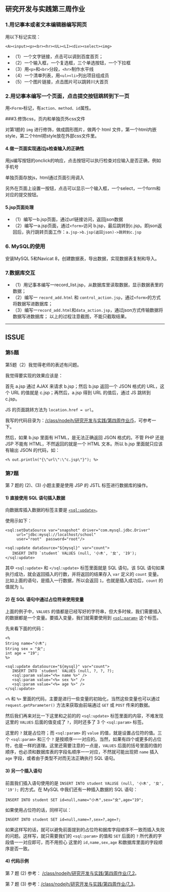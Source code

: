 ## 研究开发与实践第三周作业
### 1.用记事本或者文本编辑器编写网页
用以下标记实现：```<A><input><p><br><hr><UL><LI><div><select><img>
```+ （1）一个文字链接，点击可以调到百度首页；
+ （2）一个输入框，一个复选框，三个单选按钮，一个下拉框+ （3）用`<p>`和`<br>`分段，`<hr>`制作水平线+ （4）一个清单列表，用`<ul><li>`列出项目组成员+ （5）一个图片链接，点击图片可以跳转川大首页### 2.用记事本编写一个页面，点击提交按钮跳转到下一页


用`<Form>`标记，有`action、method、id`属性。###3.修饰css，页内和单独页外css文件
对第1题的 `img` 进行修饰，做成圆形图片，做两个 html 文件，第一个html内嵌style，第二个html把style放在外部css文件里。
#### 4.做一页面实现通过js检查输入的正确性用js编写按钮的onclick的响应，点击按钮可以执行检查对应输入是否正确，例如手机号
单独页面存放js，html通过页面引用调入
另外在页面上设置一按钮，点击可以显示一个输入框，一个select，一个form和对应的提交按钮。
#### 5.jsp页面处理+ （1）编写一b.jsp页面，通过url链接访问，返回json数据+ （2）编写一a.jsp页面，通过`<form>`访问 b.jsp，最后跳转到c.jsp。即json返回后，执行跳转页面工作：`a.jsp->b.jsp(返回json)->跳转到c.jsp`
### 6. MySQL的使用安装MySQL 5和Navicat 8，创建数据表，导出数据，实现数据表复制和导入。
	### 7.数据库交互

+ （1）用记事本编写一record_list.jsp，从数据库里读取数据，显示数据表里的数据；+ （2）编写一 `record_add.html` 和 `control_action.jsp`，通过`<form>`的方式将数据写进数据库；+ （3）编写一`record_add.html`和`data_action.jsp`，通过json方式传输数据将数据写进数据库；以上的过程注意截图，不能只截取结果。



---

## ISSUE

### 第5题

第5题（2）我觉得老师的表述有问题。

我觉得要实现的效果应该是：

首先 a.jsp 通过 AJAX 来请求 b.jsp；然后 b.jsp 返回一个 JSON 格式的 URL，这个 URL 的值就是 c.jsp；再然后，a.jsp 得到 URL 的值后，通过 JS 跳转到 c.jsp。

JS 的页面跳转方法为 `location.href = url`。

我写的代码目录为：[/class/nodejh/研究开发与实践/第四周作业/5](/class/nodejh/研究开发与实践/第四周作业/5/a.jsp)，可参考一下。

然后，如果 b.jsp 里面有 HTML，是无法正确返回 JSON 格式的。不管 PHP 还是 JSP 不能有 HTML，不然返回的就是一个 HTML 文本。所以 b.jsp 里面就只应该有输出 JSON 的代码，如：

```
<% out.println("{\"url\":\"c.jsp\"}"); %>
```

### 第7题

第 7 题的 (2)、(3) 小题主要是使用 JSP 的 JSTL 标签进行数据库的操作。

#### 1) 直接使用 SQL 语句插入数据

向数据库插入数据的标签主要是 [`<sql:update>`](http://www.runoob.com/jsp/jstl-sql-update-tag.html)。

使用示如下：

```
<sql:setDataSource var="snapshot" driver="com.mysql.jdbc.Driver"
     url="jdbc:mysql://localhost/school"
     user="root"  password="root"/>

<sql:update dataSource="${mysql}" var="count">
   INSERT INTO `student` VALUES (null, '小木', '女', '19');
</sql:update>
```

其中 `<sql:update>` 和 `</sql:update>` 标签里面就是 SQL 语句。该 SQL 语句如果执行成功，就会返回插入的行数，并将返回的结果存入 `var` 定义的 `count` 变量。比如上面的语句，是插入一行数据，所以会返回 `1`，也就是插入成功后，`count` 的值就为 `1`。


#### 2) 在 SQL 语句中通过占位符来使用变量

上面的例子中，`VALUES` 的值都是已经写好的字符串，但大多时候，我们需要插入的数据都是一个变量。要插入变量，我们就需要使用到 [`<sql:param>`](http://www.runoob.com/jsp/jstl-sql-param-tag.html) 这个标签。

先来看下面的代码：

```
<% 
String name="小木"; 
String sex = "女";
int age = "19";
%>

<sql:update dataSource="${mysql}" var="count">
   INSERT INTO `student` VALUES (null, ?, ?, ?);
   <sql:param value="<%= name %>" />
   <sql:param value="<%= sex %>" />
   <sql:param value="<%= age %>" />
</sql:update>
```

`<%` 和 `%>` 里面的代码，主要是进行一些变量的初始化，当然这些变量也可以通过 `request.getParameter()` 方法来获取由前端通过 `GET` 或 `POST` 传来的数据。

然后我们再来对比一下这里和之前的的 `<sql:update>` 标签里面的内容，不难发现这里的 `VALUES` 后面的值变成了 `?`，同时还多了 3 个 `<sql:param>` 标签。

这里的 `?` 就是占位符；而 `<sql:param>` 的 `value` 的值，就是设置占位符的值。三个 `<sql:param>` 和三个 `?` 是按顺序一一对应的。当然，如果有四个或更多的占位符，也是一样的道理。这里还需要注意的一点是，`VALUES` 后面的括号里面的值的顺序，也必须和数据库表的字段名顺序一一对应，不然就可能出现把 `name` 插入 `age` 字段，或者由于类型不对而无法正确执行 SQL 语句。


#### 3) 另一个插入语句

前面我们插入语句使用的是 `INSERT INTO student VALUSE (null, '小木', '女', '19');` 的方式。在 MySQL 中我们还有一种插入数据的 SQL 语句：

```
INSERT INTO student SET id=null,name="小木",sex="女",age="19";
```

如果使用占位符的话，同样可以：

```
INSERT INTO student SET id=null,name=?,sex=?,age=?;
```

如果这样写的话，就可以避免前面提到的占位符和据库字段顺序不一致而插入失败的问题。这样写，就只需要我们的 `<sql:param>` 的值和 `SET` 后面的 `?` 所代表的字段值一一对应即可，而不用担心 这里的 `id,name,sex,age` 和数据库里面的字段顺序是否一致。

#### 4) 代码示例


第 7 题 (2) 参考： [/class/nodejh/研究开发与实践/第四周作业/7_2](/class/nodejh/研究开发与实践/第四周作业/7_2/add.html)。

第 7 题 (3) 参考：[/class/nodejh/研究开发与实践/第四周作业/7_3](/class/nodejh/研究开发与实践/第四周作业/7_3/add.html)。




